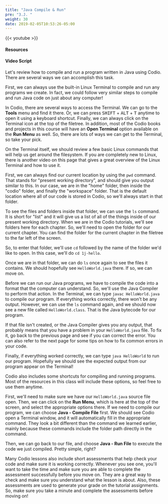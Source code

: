 ```yaml
---
title: "Java Compile & Run"
pre: "3.J. "
weight: 30
date: 2019-02-05T10:53:26-05:00
---
```


{{< youtube  >}}

#### Resources

#### Video Script

Let's review how to compile and run a program written in Java using Codio. There are several ways we can accomplish this task.

First, we can always use the built-in Linux Terminal to compile and run any programs we create. In fact, we could follow very similar steps to compile and run Java code on just about any computer!

In Codio, there are several ways to access the Terminal. We can go to the **Tools** menu and find it there. Or, we can press <kbd>SHIFT</kbd> + <kbd>ALT</kbd> + <kbd>T</kbd> anytime to open it using a keyboard shortcut. Finally, we can always click on the Terminal icon at the top of the filetree. In addition, most of the Codio books and projects in this course will have an **Open Terminal** option available on the **Run Menu** as well. So, there are lots of ways we can get to the Terminal, so take your pick.

On the Terminal itself, we should review a few basic Linux commands that will help us get around the filesystem. If you are completely new to Linux, there is another video on this page that gives a great overview of the Linux Terminal and how to use it.

First, we can always find our current location by using the `pwd` command. That stands for "present working directory", and should give you output similar to this. In our case, we are in the "home" folder, then inside the "codio" folder, and finally the "workspace" folder. That is the default location where all of our code is stored in Codio, so we'll always start in that folder.

To see the files and folders inside that folder, we can use the `ls` command. It is short for "list" and it will give us a list of all of the things inside of our present working directory. When we are in the Codio tutorials, we'll see folders here for each chapter. So, we'll need to open the folder for our current chapter. You can find the folder for the current chapter in the filetree to the far left of the screen.

So, to enter that folder, we'll use `cd` followed by the name of the folder we'd like to open. In this case, we'll do `cd 1j-hello`.

Once we are in that folder, we can do `ls` once again to see the files it contains. We should hopefully see `HelloWorld.java` there. If so, we can move on.

Before we can run our Java programs, we have to compile the code into a format that the computer can understand. So, we'll use the Java Compiler to perform that action. In the Terminal, we can type `javac HelloWorld.java` to compile our program. If everything works correctly, there won't be any output. However, we can use the `ls` command again, and we should now see a new file called `HelloWorld.class`. That is the Java bytecode for our program.

If that file isn't created, or the Java Compiler gives you any output, that probably means that you have a problem in your `HelloWorld.java` file. To fix it, go back to the previous page and see if you can correct the error. You can also refer to the next page for some tips on how to fix common errors in your code.

Finally, if everything worked correctly, we can type `java HelloWorld` to run our program. Hopefully we should see the expected output from our program appear on the Terminal!

Codio also includes some shortcuts for compiling and running programs. Most of the resources in this class will include these options, so feel free to use them anytime.

First, we'll need to make sure we have our `HelloWorld.java` source file open. Then, we can click on the **Run Menu**, which is here at the top of the screen, and select the appropriate options there. If we need to compile our program, we can choose **Java - Compile File** first. We should see Codio open a Terminal window, and it will automatically fill in the appropriate command. They look a bit different than the command we learned earlier, mainly because these commands include the folder path directly in the command.

Then, we can go back to our file, and choose **Java - Run File** to execute the code we just compiled. Pretty simple, right?

Many Codio lessons also include short assessments that help check your code and make sure it is working correctly. Whenever you see one, you'll want to take the time and make sure you are able to complete the assessment successfully before you move on. They are a great way to check and make sure you understand what the lesson is about. Also, these assessments are used to generate your grade on the tutorial assignments. So, make sure you take a minute and complete the assessments before moving on!
